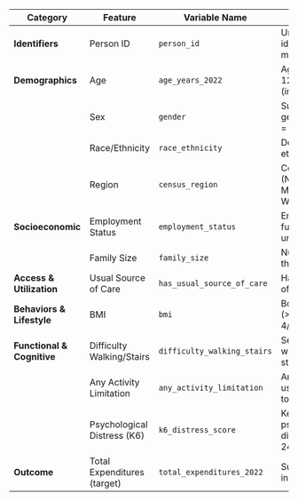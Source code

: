 | **Category**               | **Feature**                 | **Variable Name**           | **Description**                                    |
| -------------------------- | --------------------------- | --------------------------- | -------------------------------------------------- |
| **Identifiers**            | Person ID                   | `person_id`                 | Unique person identifier (for merges)              |
| **Demographics**           | Age                         | `age_years_2022`            | Age as of 12/31/2022 (imputed)                     |
|                            | Sex                         | `gender`                    | Survey-reported gender (1 = Male, 2 = Female)      |
|                            | Race/Ethnicity              | `race_ethnicity`            | Detailed race and ethnicity categories             |
|                            | Region                      | `census_region`             | Census region (Northeast, Midwest, South, West)    |
| **Socioeconomic**          | Employment Status           | `employment_status`         | Employed full-/part-time vs. unemployed/inactive   |
|                            | Family Size                 | `family_size`               | Number of people in the family unit                |
| **Access & Utilization**   | Usual Source of Care        | `has_usual_source_of_care`  | Has a usual source of medical care                 |
| **Behaviors & Lifestyle**  | BMI                         | `bmi`                       | Body Mass Index (>17) from Round 4/5               |
| **Functional & Cognitive** | Difficulty Walking/Stairs   | `difficulty_walking_stairs` | Serious difficulty walking or climbing stairs      |
|                            | Any Activity Limitation     | `any_activity_limitation`   | Any limitation in usual activities due to health   |
|                            | Psychological Distress (K6) | `k6_distress_score`         | Kessler 6-item psychological distress score (0–24) |
| **Outcome**                | Total Expenditures (target) | `total_expenditures_2022`   | Sum of all payments in 2022                        |
